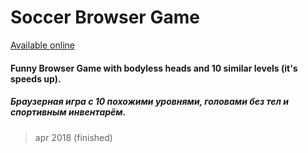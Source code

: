 # Soccer Browser Game

[Available online](https://only-romano.github.io/soccer/)

#### Funny Browser Game with bodyless heads and 10 similar levels (it's speeds up).

##### Браузерная игра с 10 похожими уровнями, головами без тел и спортивным инвентарём.

> apr 2018 (finished)

